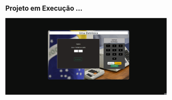 <h2>Projeto em Execução ...</h2>



![alt text](https://github.com/MaiaJrDev/ImagesForReadme/blob/main/img/imgUrna.gif)
